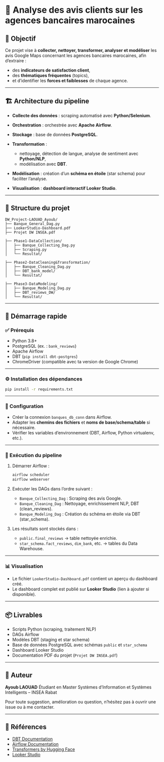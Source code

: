 # 🏦 Analyse des avis clients sur les agences bancaires marocaines

## 🌟 Objectif

Ce projet vise à **collecter, nettoyer, transformer, analyser et modéliser** les avis Google Maps concernant les agences bancaires marocaines, afin d’extraire :

* des **indicateurs de satisfaction client**,
* des **thématiques fréquentes** (topics),
* et d’identifier les **forces et faiblesses** de chaque agence.

---

## 🏗️ Architecture du pipeline

* **Collecte des données** : scraping automatisé avec **Python/Selenium**.
* **Orchestration** : orchestrée avec **Apache Airflow**.
* **Stockage** : base de données **PostgreSQL**.
* **Transformation** :

  * nettoyage, détection de langue, analyse de sentiment avec **Python/NLP**,
  * modélisation avec **DBT**.
* **Modélisation** : création d’un **schéma en étoile** (star schema) pour faciliter l’analyse.
* **Visualisation** : **dashboard interactif Looker Studio**.

---

## 📁 Structure du projet

```
DW_Project-LAOUAD_Ayoub/
├── Banque_General_Dag.py
├── LookerStudio-Dashboard.pdf
├── Projet DW INSEA.pdf

├── Phase1-DataCollection/
│   ├── Banque_Collecting_Dag.py
│   ├── Scraping.py
│   └── Resultat/

├── Phase2-DataCleaning&Transformation/
│   ├── Banque_Cleaning_Dag.py
│   ├── DBT_bank_model/
│   └── Resultat/

├── Phase3-DataModeling/
│   ├── Banque_Modeling_Dag.py
│   ├── DBT_reviews_DW/
│   └── Resultat/
```

---

## 🚀 Démarrage rapide

### ✅ Prérequis

* Python 3.8+
* PostgreSQL (ex. : `bank_reviews`)
* Apache Airflow
* DBT (`pip install dbt-postgres`)
* ChromeDriver (compatible avec ta version de Google Chrome)

---

### ⚙️ Installation des dépendances

```bash
pip install -r requirements.txt
```

---

### 🔧 Configuration

* Créer la connexion `banques_db_conn` dans Airflow.
* Adapter les **chemins des fichiers** et **noms de base/schema/table** si nécessaire.
* Vérifier les variables d’environnement (DBT, Airflow, Python virtualenv, etc.).

---

### 💠 Exécution du pipeline

1. Démarrer Airflow :

   ```bash
   airflow scheduler
   airflow webserver
   ```

2. Exécuter les DAGs dans l’ordre suivant :

   * `Banque_Collecting_Dag` : Scraping des avis Google.
   * `Banque_Cleaning_Dag` : Nettoyage, enrichissement NLP, DBT (clean\_reviews).
   * `Banque_Modeling_Dag` : Création du schéma en étoile via DBT (star\_schema).

3. Les résultats sont stockés dans :

   * `public.final_reviews` → table nettoyée enrichie.
   * `star_schema.fact_reviews`, `dim_bank`, etc. → tables du Data Warehouse.

---

### 📊 Visualisation

* Le fichier `LookerStudio-Dashboard.pdf` contient un aperçu du dashboard créé.
* Le dashboard complet est publié sur **Looker Studio** (lien à ajouter si disponible).

---

## 📦 Livrables

* Scripts Python (scraping, traitement NLP)
* DAGs Airflow
* Modèles DBT (staging et star schema)
* Base de données PostgreSQL avec schémas `public` et `star_schema`
* Dashboard Looker Studio
* Documentation PDF du projet (`Projet DW INSEA.pdf`)

---

## 👤 Auteur

**Ayoub LAOUAD**
Étudiant en Master Systèmes d’Information et Systèmes Intelligents – INSEA Rabat

Pour toute suggestion, amélioration ou question, n’hésitez pas à ouvrir une issue ou à me contacter.

---

## 📒 Références

* [DBT Documentation](https://docs.getdbt.com/)
* [Airflow Documentation](https://airflow.apache.org/docs/)
* [Transformers by Hugging Face](https://huggingface.co/transformers/)
* [Looker Studio](https://lookerstudio.google.com/)
